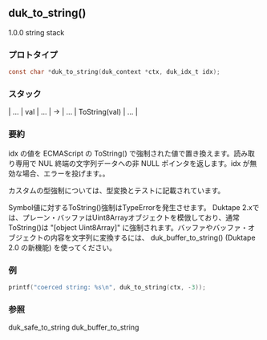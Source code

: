 ## duk_to_string() 

1.0.0 string stack

### プロトタイプ

```c
const char *duk_to_string(duk_context *ctx, duk_idx_t idx);
```

### スタック

| ... | val | ... | -> | ... | ToString(val) | ... |

### 要約

idx の値を ECMAScript の ToString() で強制された値で置き換えます。読み取り専用で NUL 終端の文字列データへの非 NULL ポインタを返します。idx が無効な場合、エラーを投げます。。

カスタムの型強制については、型変換とテストに記載されています。

Symbol値に対するToString()強制はTypeErrorを発生させます。
Duktape 2.xでは、プレーン・バッファはUint8Arrayオブジェクトを模倣しており、通常ToString()は "[object Uint8Array]" に強制されます。バッファやバッファ・オブジェクトの内容を文字列に変換するには、 duk_buffer_to_string() (Duktape 2.0 の新機能) を使ってください。

### 例

```c
printf("coerced string: %s\n", duk_to_string(ctx, -3));
```

### 参照

duk_safe_to_string
duk_buffer_to_string